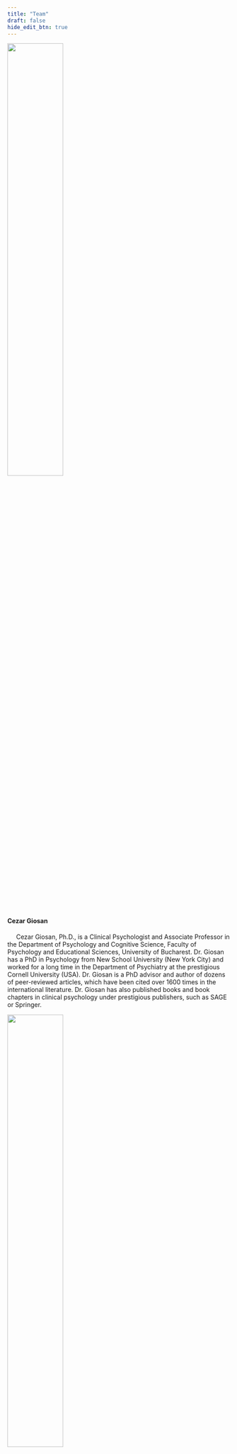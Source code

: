 ```yaml
---
title: "Team"
draft: false
hide_edit_btn: true
---
```


<div class="container">
  <div class="row">
    <!-- team member 1 -->
      <div class="team-member px-3 py-3 bg-white shadow shadow--no-hover text-justify d-block match-height cardLink">
        <img
          src="/images/1_Giosan.png"
          width="50%" height="50%"
          alt=""
          class="team-member__image"/>
        <p class="team-member__name"><h4>Cezar Giosan</h4></p>
        <p class="team-member__description">
        &nbsp;&nbsp;&nbsp;&nbsp;
          Cezar Giosan, Ph.D., is a Clinical Psychologist and Associate Professor in the Department of Psychology and Cognitive Science, Faculty of Psychology and Educational Sciences, University of Bucharest. Dr. Giosan has a PhD in Psychology from New School University (New York City) and worked for a long time in the Department of Psychiatry at the prestigious Cornell University (USA). Dr. Giosan is a PhD advisor and author of dozens of peer-reviewed articles, which have been cited over 1600 times in the international literature. Dr. Giosan has also published books and book chapters in clinical psychology under prestigious publishers, such as SAGE or Springer.
        </p>
      </div>
      <!-- team member 2 -->
      <div class="team-member px-3 py-3 bg-white shadow shadow--no-hover text-justify d-block match-height cardLink">
        <img
          src="/images/2_Nedelcea.png"
          width="50%" height="50%"
          alt=""
          class="team-member__image"/>
        <p class="team-member__name"><h4>Cătălin Nedelcea</h4></p>
        <p class="team-member__description">
        &nbsp;&nbsp;&nbsp;&nbsp;
          Cătălin Nedelcea, Ph.D., is psychologist and Professor of Psychology in the Department of Psychology and Cognitive Science, Faculty of Psychology and Educational Sciences, University of Bucharest. He is specialized in two main directions within the field of mental health: psychotherapy and psychological assessment. At FPES he leads a master program in emotion focused therapy, teaches psychotherapy and psychological assessment and coordinates doctoral research in psychology, while also being involved in independent or financed research projects. He is the director of the Clinique for Psychological and Educational Assistance and Intervention from FPES. He is practitioner in psychotherapy, vice-president of the Romanian Association of Psychologists and president of the Institute of Experiential Emotion Focused Therapy from Romania.
        </p>
      </div>
            <!-- team member 3 -->
      <div class="team-member px-3 py-3 bg-white shadow shadow--no-hover text-justify d-block match-height cardLink">
        <img
          src="/images/3_Papasteri.png"
          width="50%" height="50%"
          alt=""
          class="team-member__image"/>
        <p class="team-member__name"><h4>Claudiu C. Papasteri</h4></p>
        <p class="team-member__description">
        &nbsp;&nbsp;&nbsp;&nbsp;
          Claudiu C. Papasteri, Ph.D., is a clinical psychologist, psychotherapist and assistant professor in the Department of Psychology and Cognitive Science, Faculty of Psychology and Educational Sciences, University of Bucharest. Trained in experiential, emotion focused and ericksonian psychotherapy, Claudiu’s past research touched on intervention targeting, intervention development and psychotherapy process-research. His main areas of research pertain to clinical psychology, psychotherapy and psychophysiology, blending his passionate work to data science and psychometrics..
        </p>
      </div>
            <!-- team member 4 -->
      <div class="team-member px-3 py-3 bg-white shadow shadow--no-hover text-justify d-block match-height cardLink">
        <img
          src="/images/4_Cosmoiu.png"
          width="50%" height="50%"
          alt=""
          class="team-member__image"/>
        <p class="team-member__name"><h4>Ana Cosmoiu</h4></p>
        <p class="team-member__description">
        &nbsp;&nbsp;&nbsp;&nbsp;
          Ana Cosmoiu, Ph.D., is an assistant psychology professor in the Department of Psychology and Cognitive Science, Faculty of Psychology and Educational Sciences, University of Bucharest, and licensed psychotherapist, specializing in Emotion Focused Therapy. Her research interests revolve around social-cognitive processes and their contribution in the development and maintenance of psychopathology.
        </p>
      </div>
            <!-- team member 5 -->
      <div class="team-member px-3 py-3 bg-white shadow shadow--no-hover text-justify d-block match-height cardLink">
        <img
          src="/images/5_Toma.png"
          width="50%" height="50%"
          alt=""
          class="team-member__image"/>
        <p class="team-member__name"><h4>Ana Toma</h4></p>
        <p class="team-member__description">
        &nbsp;&nbsp;&nbsp;&nbsp;
          Ana Toma is a psychologist, doctoral student, and doctoral teaching assistant at the Faculty of Psychology and Educational Science, University of Bucharest. Ana is specialized in cognitive-behavioral psychotherapy and clinical psychology and is now getting a second specialization in Emotion Focused Psychotherapy. As a researcher, Ana focuses on couple psychology as part of her doctoral studies. Her teaching activity includes areas such as psychotherapy and statistics in the social sciences. 
        </p>
      </div>
            <!-- team member 6 -->
      <div class="team-member px-3 py-3 bg-white shadow shadow--no-hover text-justify d-block match-height cardLink">
        <img
          src="/images/6_Chira.png"
          width="50%" height="50%"
          alt=""
          class="team-member__image"/>
        <p class="team-member__name"><h4>Ana-Maria Chira</h4></p>
        <p class="team-member__description">
        &nbsp;&nbsp;&nbsp;&nbsp;
          Ana-Maria Chira is a licensed clinical psychologist specialised in Psycho-Oncology and a student at the Doctoral School in Psychology and Educational Sciences, University of Bucharest. Her research interests include psychological trauma with a focus on vicarious trauma and attitudes towards seeking mental health services.
        </p>
      </div>
  </div>
</div>
